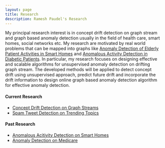 ```yaml
---
layout: page
title: Research
description: Ramesh Paudel's Research
---
```



My principal research interest is in concept drift detection on graph stream and graph based anomaly detection usually in the field of health care, smart homes, social networks etc. My research are motivated by real world problems that can be mapped into graphs like [Anomaly Detection of Elderly Patient Activities in Smart Homes](https://csce.ucmss.com/cr/books/2018/LFS/CSREA2018/ICD8019.pdf) and [Anomalous Activity Detection in Diabetic Patients](https://aaai.org/ocs/index.php/FLAIRS/FLAIRS17/paper/view/15455/14978). In particular, my research focuses on designing effective and scalable algorithms for unsupervised anomaly detection on drifting graph stream. The developed methods will be applied to detect concept drift using unsupervised approach, predict future drift and incorporate the drift information to design online graph based anomaly detection algorithm for effective anomaly detection. 


#### Current Research

- [Concept Drift Detection on Graph Streams](/pages/graphstream.md)
- [Spam Tweet Detection on Trending Topics](/pages/spamtweet.md)


#### Past Research

- [Anomalous Acitivity Detection on Smart Homes](http://kbroman.org/Tools4RR/pages/schedule.html)
- [Anomaly Detection on Medicare](http://kbroman.org/Tools4RR/pages/resources.html)
